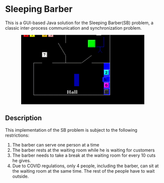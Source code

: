 # Sleeping Barber

This is a GUI-based Java solution for the Sleeping Barber(SB) problem, a classic inter-process communication and synchronization problem.

<center>
  <img src=media/example.gif width="400">
</center>

## Description

This implementation of the SB problem is subject to the following restrictions:

1. The barber can serve one person at a time
2. The barber rests at the waiting room while he is waiting for customers
3. The barber needs to take a break at the waiting room for every 10 cuts he gives.
4. Due to COVID regulations, only 4 people, including the barber, can sit at the waiting room at the same time. The rest of the people have to wait outside.
